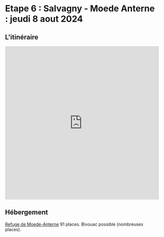 # Etape 6 : Salvagny - Moede Anterne : jeudi 8 aout 2024

## L'itinéraire

<iframe src="https://gpx.studio/?state=%7B%22ids%22:%5B%221lGEd-u_SrlBMczNZMTI7PjP3MLZgLOUD%22%5D%7D&embed&distance" width="100%" height="500" frameborder="0" allowfullscreen><p><a href="https://gpx.studio/?state=%7B%22ids%22:%5B%221lGEd-u_SrlBMczNZMTI7PjP3MLZgLOUD%22%5D%7D"></a></p></iframe>

## Hébergement

[Refuge de Moede-Anterne](https://www.monrefugepaysdumontblanc.com/fr/il4-refuge_i48796-refuge-moede-anterne.aspx)
91 places. Bivouac possible (nombreuses places).


